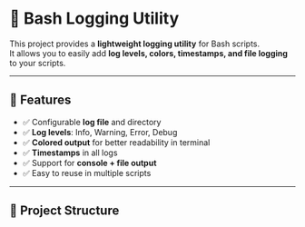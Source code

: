 # 📝 Bash Logging Utility

This project provides a **lightweight logging utility** for Bash scripts.  
It allows you to easily add **log levels, colors, timestamps, and file logging** to your scripts.

---

## 🚀 Features
- ✅ Configurable **log file** and directory  
- ✅ **Log levels**: Info, Warning, Error, Debug  
- ✅ **Colored output** for better readability in terminal  
- ✅ **Timestamps** in all logs  
- ✅ Support for **console + file output**  
- ✅ Easy to reuse in multiple scripts  

---

## 📂 Project Structure